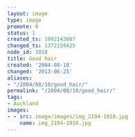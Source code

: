 ```yaml
---
layout: image
type: image
promote: 0
status: 1
created_ts: 1092143087
changed_ts: 1372159425
node_id: 1018
title: Good hair
created: '2004-08-10'
changed: '2013-06-25'
aliases:
- "/2004/08/10/good_hair/"
permalink: "/2004/08/10/good_hair/"
tags:
- Auckland
images:
- - src: image/images/img_2194-1018.jpg
    name: img_2194-1018.jpg
---
```


